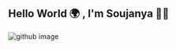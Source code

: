 
## Hello World 🌍 , I'm Soujanya 🤟🏽 
<!-- <p align="center">
  <img src="https://user-images.githubusercontent.com/111378423/186729672-46227a90-2528-4e06-8f2a-200c06595b64.png" width="500" />
</p>
 -->

![github image](https://user-images.githubusercontent.com/111378423/186730664-b90bcfd9-44f9-4d44-86dc-c3bc07202b5c.png)


<!--
**satpute-soujanya/satpute-soujanya** is a ✨ _special_ ✨ repository because its `README.md` (this file) appears on your GitHub profile.

Here are some ideas to get you started:

- 🔭 I’m currently working on ...
- 🌱 I’m currently learning ...
- 👯 I’m looking to collaborate on ...
- 🤔 I’m looking for help with ...
- 💬 Ask me about ...
- 📫 How to reach me: ...
- 😄 Pronouns: ...
- ⚡ Fun fact: ...
-->
